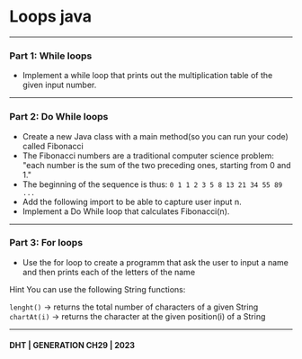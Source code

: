 # Loops java
---

### Part 1: While loops
- Implement a while loop that prints out the multiplication table of the given input number.

---

### Part 2: Do While loops

- Create a new Java class with a main method(so you can run your code) called Fibonacci
- The Fibonacci numbers are a traditional computer science problem: "each number is the sum of the two preceding ones, starting from 0 and 1."
- The beginning of the sequence is thus: `0 1 1 2 3 5 8 13 21 34 55 89 ...`
- Add the following import to be able to capture user input n.
- Implement a Do While loop that calculates Fibonacci(n).

---

### Part 3: For loops

- Use the for loop to create a programm that ask the user to input a name and then prints each of the letters of the name

Hint You can use the following String functions:

`lenght()` -> returns the total number of characters of a given String
`chartAt(i)` -> returns the character at the given position(i) of a String

----
#### DHT | GENERATION CH29 | 2023
